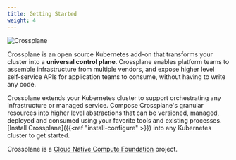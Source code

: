 ```yaml
---
title: Getting Started
weight: 4
---
```


![Crossplane](/docs/master/media/banner.png)

Crossplane is an open source Kubernetes add-on that transforms your cluster into
a **universal control plane**. Crossplane enables platform teams to assemble
infrastructure from multiple vendors, and expose higher level self-service APIs
for application teams to consume, without having to write any code.

Crossplane extends your Kubernetes cluster to support orchestrating any
infrastructure or managed service. Compose Crossplane's granular resources into
higher level abstractions that can be versioned, managed, deployed and consumed
using your favorite tools and existing processes. [Install Crossplane]({{<ref "install-configure" >}}) into any
Kubernetes cluster to get started.

Crossplane is a [Cloud Native Compute Foundation][cncf] project.

<!-- Named Links -->


[cncf]: https://www.cncf.io/